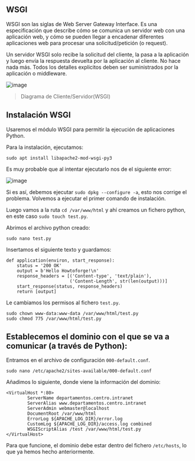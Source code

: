## WSGI

WSGI son las siglas de Web Server Gateway Interface. Es una especificación que describe cómo se comunica un servidor web con una aplicación web, y cómo se pueden llegar a encadenar diferentes aplicaciones web para procesar una solicitud/petición (o request).

Un servidor WSGI solo recibe la solicitud del cliente, la pasa a la aplicación y luego envía la respuesta devuelta por la aplicación al cliente. No hace nada más. Todos los detalles explicitos deben ser suministrados por la aplicación o middleware.

![image](https://user-images.githubusercontent.com/114391559/204765176-c34d602e-771f-414a-a680-8ad3cf2e068c.png)
> Diagrama de Cliente/Servidor(WSGI)

## Instalación WSGI

Usaremos el módulo WSGI para permitir la ejecución de aplicaciones Python.

Para la instalación, ejecutamos:
```
sudo apt install libapache2-mod-wsgi-py3
```
Es muy probable que al intentar ejecutarlo nos de el siguiente error:

![image](https://user-images.githubusercontent.com/114391559/204776424-cb4d1e57-8bdf-4f19-81c4-a8e4477a054d.png)

Si es así, debemos ejecutar `sudo dpkg --configure -a`, esto nos corrige el problema.
Volvemos a ejecutar el primer comando de instalación.

Luego vamos a la ruta `cd /var/www/html` y ahí creamos un fichero python, en este caso `sudo touch test.py`.

Abrimos el archivo python creado:

```
sudo nano test.py
```

Insertamos el siguiente texto y guardamos:
```
def application(environ, start_response):
    status = '200 OK'
    output = b'Hello Howtoforge!\n'
    response_headers = [('Content-type', 'text/plain'),
                        ('Content-Length', str(len(output)))]
    start_response(status, response_headers)
    return [output]
```

Le cambiamos los permisos al fichero `test.py`.
```
sudo chown www-data:www-data /var/www/html/test.py
sudo chmod 775 /var/www/html/test.py
```

## Establecemos el dominio con el que se va a comunicar (a través de Python):

Entramos en el archivo de configuración `000-default.conf`.

```
sudo nano /etc/apache2/sites-available/000-default.conf
```
Añadimos lo siguiente, donde viene la información del dominio:
```
<VirtualHost *:80>
        ServerName departamentos.centro.intranet
        ServerAlias www.departamentos.centro.intranet
        ServerAdmin webmaster@localhost
        DocumentRoot /var/www/html
        ErrorLog ${APACHE_LOG_DIR}/error.log
        CustomLog ${APACHE_LOG_DIR}/access.log combined
        WSGIScriptAlias /test /var/www/html/test.py  
</VirtualHost>
```

Para que funcione, el dominio debe estar dentro del fichero `/etc/hosts`, lo que ya hemos hecho anteriormente.


